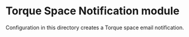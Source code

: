 # Torque Space Notification module

Configuration in this directory creates a Torque space email notification.
